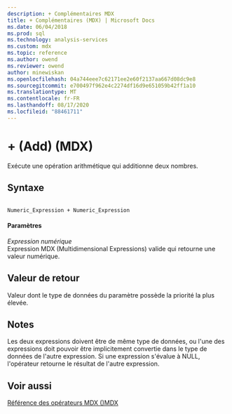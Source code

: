 ```yaml
---
description: + Complémentaires MDX
title: + Complémentaires (MDX) | Microsoft Docs
ms.date: 06/04/2018
ms.prod: sql
ms.technology: analysis-services
ms.custom: mdx
ms.topic: reference
ms.author: owend
ms.reviewer: owend
author: minewiskan
ms.openlocfilehash: 04a744eee7c62171ee2e60f2137aa667d08dc9e8
ms.sourcegitcommit: e700497f962e4c2274df16d9e651059b42ff1a10
ms.translationtype: MT
ms.contentlocale: fr-FR
ms.lasthandoff: 08/17/2020
ms.locfileid: "88461711"
---
```

# <a name="-add-mdx"></a>+ (Add) (MDX)


  Exécute une opération arithmétique qui additionne deux nombres.  
  
## <a name="syntax"></a>Syntaxe  
  
```  
  
Numeric_Expression + Numeric_Expression  
```  
  
#### <a name="parameters"></a>Paramètres  
 *Expression numérique*  
 Expression MDX (Multidimensional Expressions) valide qui retourne une valeur numérique.  
  
## <a name="return-value"></a>Valeur de retour  
 Valeur dont le type de données du paramètre possède la priorité la plus élevée.  
  
## <a name="remarks"></a>Notes  
 Les deux expressions doivent être de même type de données, ou l'une des expressions doit pouvoir être implicitement convertie dans le type de données de l'autre expression. Si une expression s'évalue à NULL, l'opérateur retourne le résultat de l'autre expression.  
  
## <a name="see-also"></a>Voir aussi  
 [Référence des opérateurs MDX &#40;&#41;MDX ](../mdx/mdx-operator-reference-mdx.md)  
  
  
